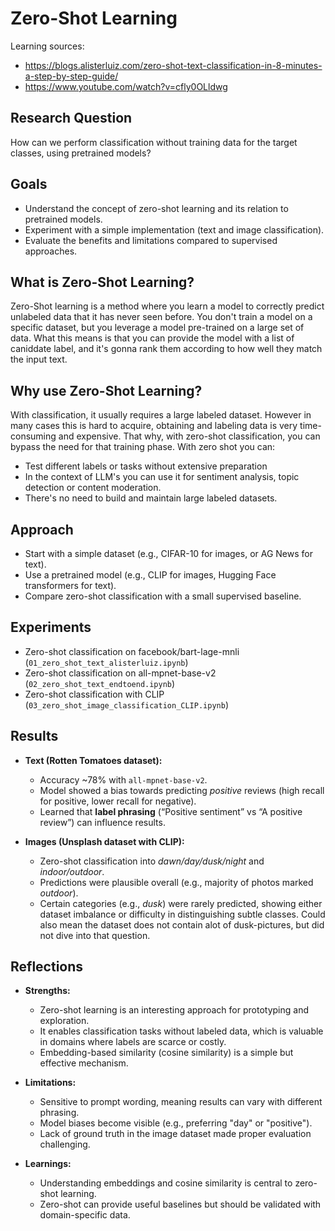 # Zero-Shot Learning
Learning sources:

- https://blogs.alisterluiz.com/zero-shot-text-classification-in-8-minutes-a-step-by-step-guide/
- https://www.youtube.com/watch?v=cfly0OLldwg

## Research Question
How can we perform classification without training data for the target classes, using pretrained models?

## Goals
- Understand the concept of zero-shot learning and its relation to pretrained models.
- Experiment with a simple implementation (text and image classification).
- Evaluate the benefits and limitations compared to supervised approaches.

## What is Zero-Shot Learning?
Zero-Shot learning is a method where you learn a model to correctly predict unlabeled data that it has never seen before. You don't train a model on a specific dataset, but you leverage a model pre-trained on a large set of data. What this means is that you can provide the model with a list of caniddate label, and it's gonna rank them according to how well they match the input text.

## Why use Zero-Shot Learning?
With classification, it usually requires a large labeled dataset. However in many cases this is hard to acquire, obtaining and labeling data is very time-consuming and expensive. That why, with zero-shot classification, you can bypass the need for that training phase. With zero shot you can:

- Test different labels or tasks without extensive preparation
- In the context of LLM's you can use it for sentiment analysis, topic detection or content moderation.
- There's no need to build and maintain large labeled datasets.

## Approach
- Start with a simple dataset (e.g., CIFAR-10 for images, or AG News for text).
- Use a pretrained model (e.g., CLIP for images, Hugging Face transformers for text).
- Compare zero-shot classification with a small supervised baseline.

## Experiments
- Zero-shot classification on facebook/bart-lage-mnli (`01_zero_shot_text_alisterluiz.ipynb`)
- Zero-shot classification on all-mpnet-base-v2 (`02_zero_shot_text_endtoend.ipynb`)
- Zero-shot classification with CLIP (`03_zero_shot_image_classification_CLIP.ipynb`)

## Results
- **Text (Rotten Tomatoes dataset):**
  - Accuracy ~78% with `all-mpnet-base-v2`.
  - Model showed a bias towards predicting *positive* reviews (high recall for positive, lower recall for negative).
  - Learned that **label phrasing** (“Positive sentiment” vs “A positive review”) can influence results.

- **Images (Unsplash dataset with CLIP):**
  - Zero-shot classification into *dawn/day/dusk/night* and *indoor/outdoor*.
  - Predictions were plausible overall (e.g., majority of photos marked *outdoor*).
  - Certain categories (e.g., *dusk*) were rarely predicted, showing either dataset imbalance or difficulty in distinguishing subtle classes. Could also mean the dataset does not contain alot of dusk-pictures, but did not dive into that question.

## Reflections
- **Strengths:**
  - Zero-shot learning is an interesting approach for prototyping and exploration.
  - It enables classification tasks without labeled data, which is valuable in domains where labels are scarce or costly.
  - Embedding-based similarity (cosine similarity) is a simple but effective mechanism.

- **Limitations:**
  - Sensitive to prompt wording, meaning results can vary with different phrasing.
  - Model biases become visible (e.g., preferring "day" or "positive").
  - Lack of ground truth in the image dataset made proper evaluation challenging.

- **Learnings:**
  - Understanding embeddings and cosine similarity is central to zero-shot learning.
  - Zero-shot can provide useful baselines but should be validated with domain-specific data.